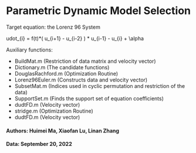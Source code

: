 # Parametric Dynamic Model Selection
Target equation: the Lorenz 96 System 

udot_{i} = f(t)*( u_{i+1} - u_{i-2} ) * u_{i-1} - u_{i} + \alpha

Auxiliary functions:  
 * BuildMat.m (Restriction of data matrix and velocity vector)
 * Dictionary.m (The candidate functions)
 * DouglasRachford.m (Optimization Routine)
 * Lorenz96Euler.m (Constructs data and velocity vector)
 * SubsetMat.m (Indices used in cyclic permutation and restriction of the data)
 * SupportSet.m (Finds the support set of equation coefficients)
 * dudtFD.m (Velocity vector)  
 * stridge.m (Optimization Routine)
 * dudtFD.m (Velocity vector)  
#### Authors: Huimei Ma, Xiaofan Lu, Linan Zhang  
#### Data: September 20, 2022
